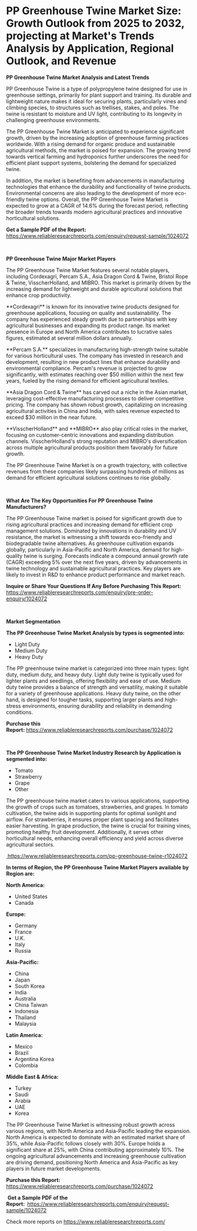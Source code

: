 <p><h1>PP Greenhouse Twine Market Size: Growth Outlook from 2025 to 2032, projecting at Market's Trends Analysis by Application, Regional Outlook, and Revenue</h1></p><p><strong>PP Greenhouse Twine Market Analysis and Latest Trends</strong></p>
<p><p>PP Greenhouse Twine is a type of polypropylene twine designed for use in greenhouse settings, primarily for plant support and training. Its durable and lightweight nature makes it ideal for securing plants, particularly vines and climbing species, to structures such as trellises, stakes, and poles. The twine is resistant to moisture and UV light, contributing to its longevity in challenging greenhouse environments.</p><p>The PP Greenhouse Twine Market is anticipated to experience significant growth, driven by the increasing adoption of greenhouse farming practices worldwide. With a rising demand for organic produce and sustainable agricultural methods, the market is poised for expansion. The growing trend towards vertical farming and hydroponics further underscores the need for efficient plant support systems, bolstering the demand for specialized twine.</p><p>In addition, the market is benefiting from advancements in manufacturing technologies that enhance the durability and functionality of twine products. Environmental concerns are also leading to the development of more eco-friendly twine options. Overall, the PP Greenhouse Twine Market is expected to grow at a CAGR of 14.6% during the forecast period, reflecting the broader trends towards modern agricultural practices and innovative horticultural solutions.</p></p>
<p><strong>Get a Sample PDF of the Report:&nbsp;</strong> <a href="https://www.reliableresearchreports.com/enquiry/request-sample/1024072?utm_campaign=3059&utm_medium=2&utm_source=Github&utm_content=ia&utm_term=07032025&utm_id=pp-greenhouse-twine">https://www.reliableresearchreports.com/enquiry/request-sample/1024072</a></p>
<p>&nbsp;</p>
<p><strong>PP Greenhouse Twine Major Market Players</strong></p>
<p><p>The PP Greenhouse Twine Market features several notable players, including Cordexagri, Percam S.A., Asia Dragon Cord & Twine, Bristol Rope & Twine, VisscherHolland, and MIBRO. This market is primarily driven by the increasing demand for lightweight and durable agricultural solutions that enhance crop productivity.</p><p>**Cordexagri** is known for its innovative twine products designed for greenhouse applications, focusing on quality and sustainability. The company has experienced steady growth due to partnerships with key agricultural businesses and expanding its product range. Its market presence in Europe and North America contributes to lucrative sales figures, estimated at several million dollars annually.</p><p>**Percam S.A.** specializes in manufacturing high-strength twine suitable for various horticultural uses. The company has invested in research and development, resulting in new product lines that enhance durability and environmental compliance. Percam's revenue is projected to grow significantly, with estimates reaching over $50 million within the next few years, fueled by the rising demand for efficient agricultural textiles.</p><p>**Asia Dragon Cord & Twine** has carved out a niche in the Asian market, leveraging cost-effective manufacturing processes to deliver competitive pricing. The company has shown robust growth, capitalizing on increasing agricultural activities in China and India, with sales revenue expected to exceed $30 million in the near future.</p><p>**VisscherHolland** and **MIBRO** also play critical roles in the market, focusing on customer-centric innovations and expanding distribution channels. VisscherHolland's strong reputation and MIBRO's diversification across multiple agricultural products position them favorably for future growth.</p><p>The PP Greenhouse Twine Market is on a growth trajectory, with collective revenues from these companies likely surpassing hundreds of millions as demand for efficient agricultural solutions continues to rise globally.</p></p>
<p>&nbsp;</p>
<p><strong>What Are The Key Opportunities For PP Greenhouse Twine Manufacturers?</strong></p>
<p><p>The PP Greenhouse Twine market is poised for significant growth due to rising agricultural practices and increasing demand for efficient crop management solutions. Dominated by innovations in durability and UV resistance, the market is witnessing a shift towards eco-friendly and biodegradable twine alternatives. As greenhouse cultivation expands globally, particularly in Asia-Pacific and North America, demand for high-quality twine is surging. Forecasts indicate a compound annual growth rate (CAGR) exceeding 5% over the next five years, driven by advancements in twine technology and sustainable agricultural practices. Key players are likely to invest in R&D to enhance product performance and market reach.</p></p>
<p><strong>Inquire or Share Your Questions If Any Before Purchasing This Report:</strong> <a href="https://www.reliableresearchreports.com/enquiry/pre-order-enquiry/1024072?utm_campaign=3059&utm_medium=2&utm_source=Github&utm_content=ia&utm_term=07032025&utm_id=pp-greenhouse-twine">https://www.reliableresearchreports.com/enquiry/pre-order-enquiry/1024072</a></p>
<p>&nbsp;</p>
<p><strong>Market Segmentation</strong></p>
<p><strong>The PP Greenhouse Twine Market Analysis by types is segmented into:</strong></p>
<p><ul><li>Light Duty</li><li>Medium Duty</li><li>Heavy Duty</li></ul></p>
<p><p>The PP greenhouse twine market is categorized into three main types: light duty, medium duty, and heavy duty. Light duty twine is typically used for lighter plants and seedlings, offering flexibility and ease of use. Medium duty twine provides a balance of strength and versatility, making it suitable for a variety of greenhouse applications. Heavy duty twine, on the other hand, is designed for tougher tasks, supporting larger plants and high-stress environments, ensuring durability and reliability in demanding conditions.</p></p>
<p><strong>Purchase this Report:&nbsp;</strong><a href="https://www.reliableresearchreports.com/purchase/1024072?utm_campaign=3059&utm_medium=2&utm_source=Github&utm_content=ia&utm_term=07032025&utm_id=pp-greenhouse-twine">https://www.reliableresearchreports.com/purchase/1024072</a></p>
<p>&nbsp;</p>
<p><strong>The PP Greenhouse Twine Market Industry Research by Application is segmented into:</strong></p>
<p><ul><li>Tomato</li><li>Strawberry</li><li>Grape</li><li>Other</li></ul></p>
<p><p>The PP greenhouse twine market caters to various applications, supporting the growth of crops such as tomatoes, strawberries, and grapes. In tomato cultivation, the twine aids in supporting plants for optimal sunlight and airflow. For strawberries, it ensures proper plant spacing and facilitates easier harvesting. In grape production, the twine is crucial for training vines, promoting healthy fruit development. Additionally, it serves other horticultural needs, enhancing overall efficiency and yield across diverse agricultural sectors.</p></p>
<p><a href="https://www.reliableresearchreports.com/pp-greenhouse-twine-r1024072?utm_campaign=3059&utm_medium=2&utm_source=Github&utm_content=ia&utm_term=07032025&utm_id=pp-greenhouse-twine">&nbsp;https://www.reliableresearchreports.com/pp-greenhouse-twine-r1024072</a></p>
<p><strong>In terms of Region, the PP Greenhouse Twine Market Players available by Region are:</strong></p>
<p>
    <p> <strong> North America: </strong>
        <ul>
            <li>United States</li>
            <li>Canada</li>
        </ul>
        </p> 
    <p> <strong> Europe: </strong>
        <ul>
            <li>Germany</li>
            <li>France</li>
            <li>U.K.</li>
            <li>Italy</li>
            <li>Russia</li>
        </ul>
        </p> 
    <p> <strong> Asia-Pacific: </strong>
        <ul>
            <li>China</li>
            <li>Japan</li>
            <li>South Korea</li>
            <li>India</li>
            <li>Australia</li>
            <li>China Taiwan</li>
            <li>Indonesia</li>
            <li>Thailand</li>
            <li>Malaysia</li>
        </ul>
        </p> 
    <p> <strong> Latin America: </strong>
        <ul>
            <li>Mexico</li>
            <li>Brazil</li>
            <li>Argentina Korea</li>
            <li>Colombia</li>
        </ul>
        </p> 
    <p> <strong> Middle East & Africa: </strong>
        <ul>
            <li>Turkey</li>
            <li>Saudi</li>
            <li>Arabia</li>
            <li>UAE</li>
            <li>Korea</li>
        </ul>
    </p>
    </p>
<p><p>The PP Greenhouse Twine Market is witnessing robust growth across various regions, with North America and Asia-Pacific leading the expansion. North America is expected to dominate with an estimated market share of 35%, while Asia-Pacific follows closely with 30%. Europe holds a significant share at 25%, with China contributing approximately 10%. The ongoing agricultural advancements and increasing greenhouse cultivation are driving demand, positioning North America and Asia-Pacific as key players in future market developments.</p></p>
<p><strong>Purchase this Report: </strong><a href="https://www.reliableresearchreports.com/purchase/1024072?utm_campaign=3059&utm_medium=2&utm_source=Github&utm_content=ia&utm_term=07032025&utm_id=pp-greenhouse-twine">https://www.reliableresearchreports.com/purchase/1024072</a></p>
<p>&nbsp;<strong>Get a Sample PDF of the Report:&nbsp;&nbsp;</strong><a href="https://www.reliableresearchreports.com/enquiry/request-sample/1024072?utm_campaign=3059&utm_medium=2&utm_source=Github&utm_content=ia&utm_term=07032025&utm_id=pp-greenhouse-twine">https://www.reliableresearchreports.com/enquiry/request-sample/1024072</a></p>
<p><strong></strong></p>
<p>Check more reports on <a href="https://www.reliableresearchreports.com/?utm_campaign=3059&utm_medium=2&utm_source=Github&utm_content=ia&utm_term=07032025&utm_id=pp-greenhouse-twine">https://www.reliableresearchreports.com/</a></p>